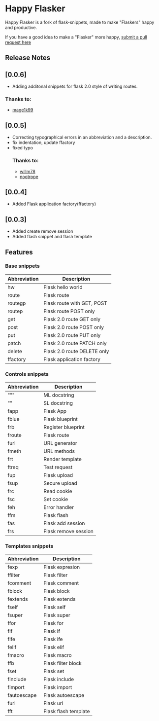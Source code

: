# Happy Flasker

Happy Flasker is a fork of flask-snippets, made to make "Flaskers" happy and productive.

If you have a good idea to make a "Flasker" more happy, [submit a pull request here](https://github.com/mage1k99/Happy-Flasker-2.git)

## Release Notes

## [0.0.6]
- Adding additonal snippets for flask 2.0 style of writing routes.
### Thanks to:
  - [mage1k99](https://github.com/mage1k99)


## [0.0.5]
- Correcting typographical errors in an abbreviation and a description.
- fix indentation, update ffactory
- fixed typo
  ### Thanks to:
   - [willm78](https://github.com/willm78)
   - [nootrope](https://github.com/nootrope)
## [0.0.4]
- Added Flask application factory(ffactory)
## [0.0.3]
- Added create remove session 
- Added flash snippet and flash template


## Features

### Base snippets

| Abbreviation | Description                 |
|--------------|-----------------------------|
| hw           | Flask hello world           |
| route        | Flask route                 |
| routegp      | Flask route with GET, POST  |
| routep       | Flask route POST only       |
| get          | Flask 2.0 route GET only    |
| post         | Flask 2.0 route POST only   |
| put          | Flask 2.0 route PUT only    |
| patch        | Flask 2.0 route PATCH only  |
| delete       | Flask 2.0 route DELETE only |
| ffactory     | Flask application factory   |

### Controls snippets

| Abbreviation | Description          |
|--------------|----------------------|
| """          | ML docstring         |
| ""           | SL docstring         |
| fapp         | Flask App            |
| fblue        | Flask blueprint      |
| frb          | Register blueprint   |
| froute       | Flask route          |
| furl         | URL generator        |
| fmeth        | URL methods          |
| frt          | Render template      |
| ftreq        | Test request         |
| fup          | Flask upload         |
| fsup         | Secure upload        |
| frc          | Read cookie          |
| fsc          | Set cookie           |
| feh          | Error handler        |
| ffm          | Flask flash          |
| fas          | Flask add session    |
| frs          | Flask remove session |


### Templates snippets

| Abbreviation | Description          |
|--------------|----------------------|
| fexp         | Flask expresion      |
| ffilter      | Flask filter         |
| fcomment     | Flask comment        |
| fblock       | Flask block          |
| fextends     | Flask extends        |
| fself        | Flask self           |
| fsuper       | Flask super          |
| ffor         | Flask for            |
| fif          | Flask if             |
| fife         | Flask ife            |
| felif        | Flask elif           |
| fmacro       | Flask macro          |
| ffb          | Flask filter block   |
| fset         | Flask set            |
| finclude     | Flask include        |
| fimport      | Flask import         |
| fautoescape  | Flask autoescape     |
| furl         | Flask url            |
| fft          | Flask flash template |
